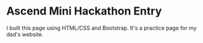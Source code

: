 # Ascend Mini Hackathon Entry
I built this page using HTML/CSS and Bootstrap. It's a practice page for my dad's website. 
